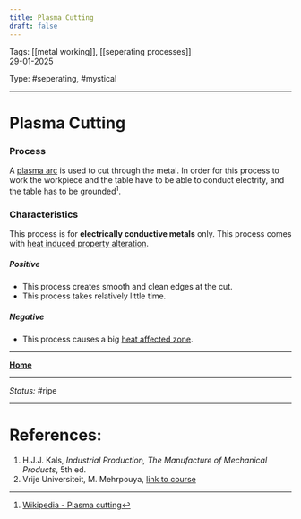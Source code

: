 ```yaml
---
title: Plasma Cutting
draft: false
---
```

Tags: [[metal working]], [[seperating processes]] <br>29-01-2025

Type: #seperating, #mystical 

---
# Plasma Cutting
### Process
A [plasma arc](Plasma%20Working.md) is used to cut through the metal. In order for this process to work the workpiece and the table have to be able to conduct electrity, and the table has to be grounded[^plasma].

### Characteristics
This process is for __electrically conductive metals__ only.
This process comes with [heat induced property alteration](Crystal%20Manipulation%20and%20Deformation.md).
##### Positive
- This process creates smooth and clean edges at the cut.
- This process takes relatively little time.
##### Negative
- This process causes a big [heat affected zone](Crystal%20Manipulation%20and%20Deformation.md#hot%20deformation).








---
__[Home](!%20Manufacturing%20Technologies%20Overview.md)__

---
_Status:_ #ripe

---
# References:
[^plasma]: [Wikipedia - Plasma cutting](https://en.wikipedia.org/wiki/Plasma_cutting)
1. H.J.J. Kals, _Industrial Production, The Manufacture of Mechanical Products_, 5th ed.
2. Vrije Universiteit, M. Mehrpouya, [link to course](https://canvas.utwente.nl/courses/15351)
